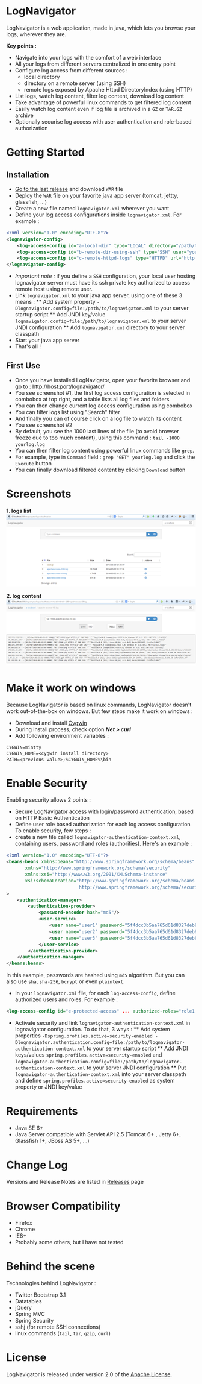 # LogNavigator

LogNavigator is a web application, made in java, which lets you browse your logs, wherever they are.

**Key points :**
- Navigate into your logs with the comfort of a web interface
- All your logs from different servers centralized in one entry point
- Configure log access from different sources : 
    - local directory
    - directory on a remote server (using SSH)
    - remote logs exposed by Apache Httpd DirectoryIndex (using HTTP)
- List logs, watch log content, filter log content, download log content
- Take advantage of powerful linux commands to get filtered log content
- Easily watch log content even if log file is archived in a `GZ` or `TAR.GZ` archive
- Optionally securise log access with user authentication and role-based authorization


# Getting Started

## Installation

- [Go to the last release](https://github.com/fbaligand/lognavigator/releases/latest) and download `WAR` file
- Deploy the `WAR` file on your favorite java app server (tomcat, jettty, glassfish, ...)
- Create a new file named `lognavigator.xml` wherever you want
- Define your log access configurations inside `lognavigator.xml`. For example :
```xml
<?xml version="1.0" encoding="UTF-8"?>
<lognavigator-config>
    <log-access-config id="a-local-dir" type="LOCAL" directory="/path/to/logs" display-group="local-configs" />
    <log-access-config id="b-remote-dir-using-ssh" type="SSH" user="your-user" host="remote-host" directory="/path/to/logs" display-group="remote-configs" />
    <log-access-config id="c-remote-httpd-logs" type="HTTPD" url="http://archive.apache.org/dist/tomcat/" display-group="httpd-configs" />
</lognavigator-config>
```
- _Important note :_ if you define a `SSH` configuration, your local user hosting lognavigator server must have its ssh private key authorized to access remote host using remote user.
- Link `lognavigator.xml` to your java app server, using one of these 3 means : 
** Add system property `-Dlognavigator.config=file:/path/to/lognavigator.xml` to your server startup script
** Add JNDI key/value `lognavigator.config=file:/path/to/lognavigator.xml` to your server JNDI configuration
** Add `lognavigator.xml` directory to your server classpath
- Start your java app server
- That's all !


## First Use

- Once you have installed LogNavigator, open your favorite browser and go to :
[http://host:port/lognavigator/](http://host:port/lognavigator/)
- You see screenshot #1, the first log access configuration is selected in combobox at top right, and a table lists all log files and folders
- You can then change current log access configuration using combobox
- You can filter logs list using "Search" filter
- And finally you can of course click on a log file to watch its content
- You see screenshot #2
- By default, you see the 1000 last lines of the file (to avoid browser freeze due to too much content), using this command : `tail -1000 yourlog.log`
- You can then filter log content using powerful linux commands like `grep`.
- For example, type in `Command` field : `grep "GET" yourlog.log` and click the `Execute` button
- You can finally download filtered content by clicking `Download` button


# Screenshots

**1. logs list**
![](src/site/logs-list.png)

**2. log content**
![](src/site/log-content.png)


# Make it work on windows

Because LogNavigator is based on linux commands, LogNavigator doesn't work out-of-the-box on windows. But few steps make it work on windows :
- Download and install [Cygwin](http://cygwin.com/install.html)
- During install process, check option **_Net > curl_**
- Add following environment variables :
```dos
CYGWIN=mintty
CYGWIN_HOME=<cygwin install directory>
PATH=<previous value>;%CYGWIN_HOME%\bin
```

# Enable Security

Enabling security allows 2 points :
- Secure LogNavigator access with login/password authentication, based on HTTP Basic Authentication
- Define user role based authorization for each log access configuration
To enable security, few steps :
- create a new file called `lognavigator-authentication-context.xml`, containing users, password and roles (authorities).
Here's an example :
```xml
<?xml version="1.0" encoding="UTF-8"?>
<beans:beans xmlns:beans="http://www.springframework.org/schema/beans"
	   xmlns="http://www.springframework.org/schema/security"
	   xmlns:xsi="http://www.w3.org/2001/XMLSchema-instance" 
	   xsi:schemaLocation="http://www.springframework.org/schema/beans http://www.springframework.org/schema/beans/spring-beans.xsd
                           http://www.springframework.org/schema/security http://www.springframework.org/schema/security/spring-security.xsd"
>
	<authentication-manager>
		<authentication-provider>
			<password-encoder hash="md5"/>
			<user-service>
				<user name="user1" password="5f4dcc3b5aa765d61d8327deb882cf99" authorities="role1, role2" />
				<user name="user2" password="5f4dcc3b5aa765d61d8327deb882cf99" authorities="role3" />
				<user name="user3" password="5f4dcc3b5aa765d61d8327deb882cf99" authorities="" />
			</user-service>
		</authentication-provider>
	</authentication-manager>
</beans:beans>
```
In this example, passwords are hashed using `md5` algorithm. But you can also use `sha`, `sha-256`, `bcrypt` or even `plaintext`.

- In your `lognavigator.xml` file, for each `log-access-config`, define authorized users and roles.
For example : 
```xml
<log-access-config id="e-protected-access" ... authorized-roles="role1 role2" authorized-users="user1" />
```

- Activate security and link `lognavigator-authentication-context.xml` in lognavigator configuration. To do that, 3 ways :
** Add system properties `-Dspring.profiles.active=security-enabled -Dlognavigator.authentication.config=file:/path/to/lognavigator-authentication-context.xml` to your server startup script
** Add JNDI keys/values `spring.profiles.active=security-enabled` and `lognavigator.authentication.config=file:/path/to/lognavigator-authentication-context.xml` to your server JNDI configuration
** Put `lognavigator-authentication-context.xml` into your server classpath and define `spring.profiles.active=security-enabled` as system property or JNDI key/value 


# Requirements

- Java SE 6+
- Java Server compatible with Servlet API 2.5 (Tomcat 6+ , Jetty 6+, Glassfish 1+, JBoss AS 5+, ...)


# Change Log

Versions and Release Notes are listed in [Releases](https://github.com/fbaligand/lognavigator/releases) page


# Browser Compatibility

- Firefox
- Chrome
- IE8+
- Probably some others, but I have not tested


# Behind the scene

Technologies behind LogNavigator :
- Twitter Bootstrap 3.1
- Datatables
- jQuery
- Spring MVC
- Spring Security
- sshj (for remote SSH connections)
- linux commands (`tail`, `tar`, `gzip`, `curl`)


# License

LogNavigator is released under version 2.0 of the [Apache License](http://www.apache.org/licenses/LICENSE-2.0).
